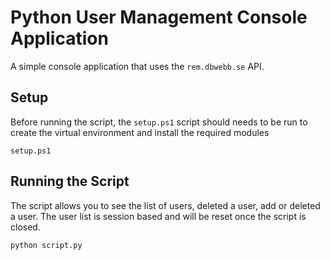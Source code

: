 # Python User Management Console Application

A simple console application that uses the `rem.dbwebb.se` API.

## Setup

Before running the script, the `setup.ps1` script should needs to be run to create the virtual environment and install the required modules

```
setup.ps1
```

## Running the Script

The script allows you to see the list of users, deleted a user, add or deleted a user. The user list is session based and will be reset once the script is closed.

```
python script.py
```